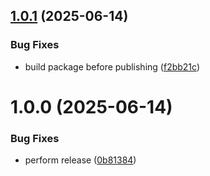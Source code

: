 ## [1.0.1](https://github.com/RoystonS/shufflies-eslint-config/compare/v1.0.0...v1.0.1) (2025-06-14)


### Bug Fixes

* build package before publishing ([f2bb21c](https://github.com/RoystonS/shufflies-eslint-config/commit/f2bb21c0803c7066066536521e57d206b5b6e52d))

# 1.0.0 (2025-06-14)


### Bug Fixes

* perform release ([0b81384](https://github.com/RoystonS/shufflies-eslint-config/commit/0b81384545bca1f6844a620181714b39079c5ec1))
